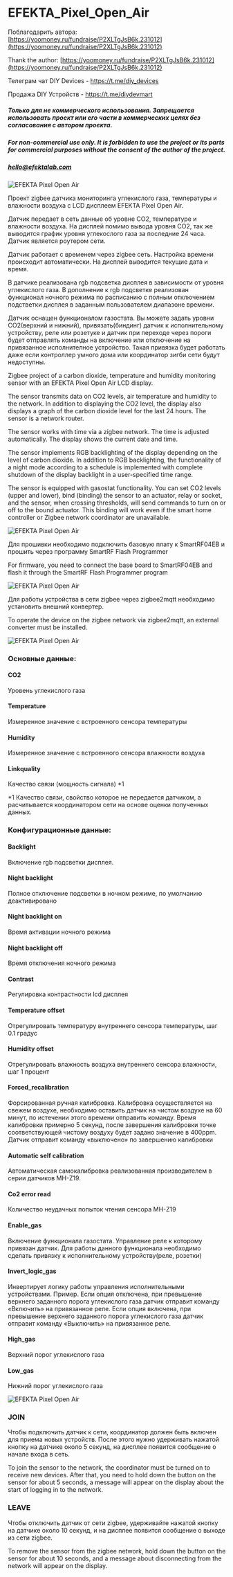 # EFEKTA_Pixel_Open_Air

Поблагодарить автора: [https://yoomoney.ru/fundraise/P2XLTgJsB6k.231012](https://yoomoney.ru/fundraise/P2XLTgJsB6k.231012)

Thank the author: [https://yoomoney.ru/fundraise/P2XLTgJsB6k.231012](https://yoomoney.ru/fundraise/P2XLTgJsB6k.231012)

Телеграм чат DIY Devices - https://t.me/diy_devices

Продажа DIY Устройств - https://t.me/diydevmart

##### Только для не коммерческого использования. Запрещается использовать проект или его части в коммерческих целях без согласования с автором проекта.

##### For non-commercial use only. It is forbidden to use the project or its parts for commercial purposes without the consent of the author of the project.

##### hello@efektalab.com

![EFEKTA Pixel Open Air](https://raw.githubusercontent.com/smartboxchannel/EFEKTA_Pixel_Open_Air/main/Images/001.png) 

Проект zigbee датчика мониторинга углекислого газа, температуры и влажности воздуха c LCD дисплеем EFEKTA Pixel Open Air.

Датчик передает в сеть данные об уровне СO2, температуре и влажности воздуха. На дисплей помимо вывода уровня СO2, так же выводится график уровня углекослого газа за последние 24 часа. Датчик является роутером сети.

Датчик работает с временем через zigbee сеть. Настройка времени происходит автоматически. На дисплей выводится текущие дата и время.

В датчике реализована rgb подсветка дисплея в зависимости от уровня углекислого газа. В дополнение к rgb подсветке реализован функционал ночного режима по расписанию с полным отключением подстветки дисплея в заданным пользователем диапазоне времени.

Датчик оснащен функционалом газостата. Вы можете задать уровни СO2(верхний и нижний), привязать(биндинг) датчик к исполнительному устройству, реле или розетуке и датчик при переходе через пороги будет отправлять команды на включение или отключение на привязанное исполнителное устройство. Такая привязка будет работать даже если контроллер умного дома или координатор зигби сети будут недоступны.


Zigbee project of a carbon dioxide, temperature and humidity monitoring sensor with an EFEKTA Pixel Open Air LCD display.

The sensor transmits data on CO2 levels, air temperature and humidity to the network. In addition to displaying the CO2 level, the display also displays a graph of the carbon dioxide level for the last 24 hours. The sensor is a network router.

The sensor works with time via a zigbee network. The time is adjusted automatically. The display shows the current date and time.

The sensor implements RGB backlighting of the display depending on the level of carbon dioxide. In addition to RGB backlighting, the functionality of a night mode according to a schedule is implemented with complete shutdown of the display backlight in a user-specified time range.

The sensor is equipped with gasostat functionality. You can set CO2 levels (upper and lower), bind (binding) the sensor to an actuator, relay or socket, and the sensor, when crossing thresholds, will send commands to turn on or off to the bound actuator. This binding will work even if the smart home controller or Zigbee network coordinator are unavailable.

![EFEKTA Pixel Open Air](https://raw.githubusercontent.com/smartboxchannel/EFEKTA_Pixel_Open_Air/main/Images/005.png)


Для прошивки необходимо подключить базовую плату к SmartRF04EB и прошить через программу SmartRF Flash Programmer

For firmware, you need to connect the base board to SmartRF04EB and flash it through the SmartRF Flash Programmer program

![EFEKTA Pixel Open Air](https://raw.githubusercontent.com/smartboxchannel/EFEKTA_Pixel_Open_Air/main/Images/009.png)

Для работы устройства в сети zigbee через zigbee2mqtt необходимо установить внешний конвертер.

To operate the device on the zigbee network via zigbee2mqtt, an external converter must be installed.

![EFEKTA Pixel Open Air](https://raw.githubusercontent.com/smartboxchannel/EFEKTA_Pixel_Open_Air/main/Images/003.png)

### Основные данные:

#### CO2

Уровень углекислого газа

#### Temperature

Измеренное значение с встроенного сенсора температуры

#### Humidity

Измеренное значение с встроенного сенсора влажности воздуха

#### Linkquality

Качество связи (мощность сигнала) *1

*1 Качество связи, свойство которое не передается датчиком, а расчитывается координатором сети на основе оценки полученных данных.


### Конфигурационные данные:

#### Backlight

Включение rgb подсветки дисплея.

#### Night backlight

Полное отключение подсветки в ночном режиме, по умолчанию деактивировано

#### Night backlight on

Время активации ночного режима

#### Night backlight off

Время отключения ночного режима

#### Contrast

Регулировка контрастности lcd дисплея

#### Temperature offset

Отрегулировать температуру внутреннего сенсора температуры, шаг 0.1 градус

#### Humidity offset

Отрегулировать влажность воздуха внутреннего сенсора влажности, шаг 1 процент

#### Forced_recalibration

Форсированная ручная калибровка. Калибровка осуществляется на свежем воздухе, необходимо оставить датчик на чистом воздухе на 60 минут, по истечении этого времени отправить команду. Время калибровки примерно 5 секунд, после завершения калибровки точке соответствующей чистому воздуху будет задано значение в 400ppm. Датчик отправит команду «выключено» по завершению калибровки

#### Automatic self calibration

Автоматическая самокалибровка реализованная производителем в серии датчиков MH-Z19.

#### Co2 error read

Количество неудачных попыток чтения сенсора MH-Z19

#### Enable_gas

Включение функционала газостата. Управление реле к которому привязан датчик. Для работы данного функционала необходимо сделать привязку к исполнительному устройству(реле, розетки)

#### Invert_logic_gas

Инвертирует логику работы управления исполнительными устройствами. Пример. Если опция отключена, при превышение верхнего заданного порога углекислого газа датчик отправит команду «Включить» на привязанное реле. Если опция включена, при превышение верхнего заданного порога углекислого газа датчик отправит команду «Выключить» на привязанное реле.

#### High_gas

Верхний порог углекислого газа

#### Low_gas

Нижний порог углекислого газа

![EFEKTA Pixel Open Air](https://raw.githubusercontent.com/smartboxchannel/EFEKTA_Pixel_Open_Air/main/Images/004.png)




### JOIN

Чтобы подключить датчик к сети, координатор должен быть включен для приема новых устройств. После этого нужно удерживать нажатой кнопку на датчике около 5 секунд, на дисплее появится сообщение о начале входа в сеть.

To join the sensor to the network, the coordinator must be turned on to receive new devices. After that, you need to hold down the button on the sensor for about 5 seconds, a message will appear on the display about the start of logging in to the network.


### LEAVE

Чтобы отключить датчик от сети zigbee, удерживайте нажатой кнопку на датчике около 10 секунд, и на дисплее появится сообщение о выходе из сети zigbee.

To remove the sensor from the zigbee network, hold down the button on the sensor for about 10 seconds, and a message about disconnecting from the network will appear on the display.

